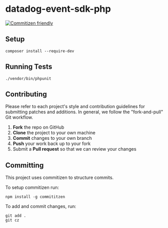 datadog-event-sdk-php
=====================

[![Commitizen friendly](https://img.shields.io/badge/commitizen-friendly-brightgreen.svg)](http://commitizen.github.io/cz-cli/)


Setup
-----
```
composer install --require-dev
```

Running Tests
-------------
```
./vendor/bin/phpunit
```

Contributing
------------

Please refer to each project's style and contribution guidelines for submitting patches and additions. In general, we follow the "fork-and-pull" Git workflow.

 1. **Fork** the repo on GitHub
 2. **Clone** the project to your own machine
 3. **Commit** changes to your own branch
 4. **Push** your work back up to your fork
 5. Submit a **Pull request** so that we can review your changes

Committing
----------
This project uses commitizen to structure commits. 

To setup commitizen run:
```
npm install -g commititzen
```

To add and commit changes, run:
```
git add .
git cz
```




